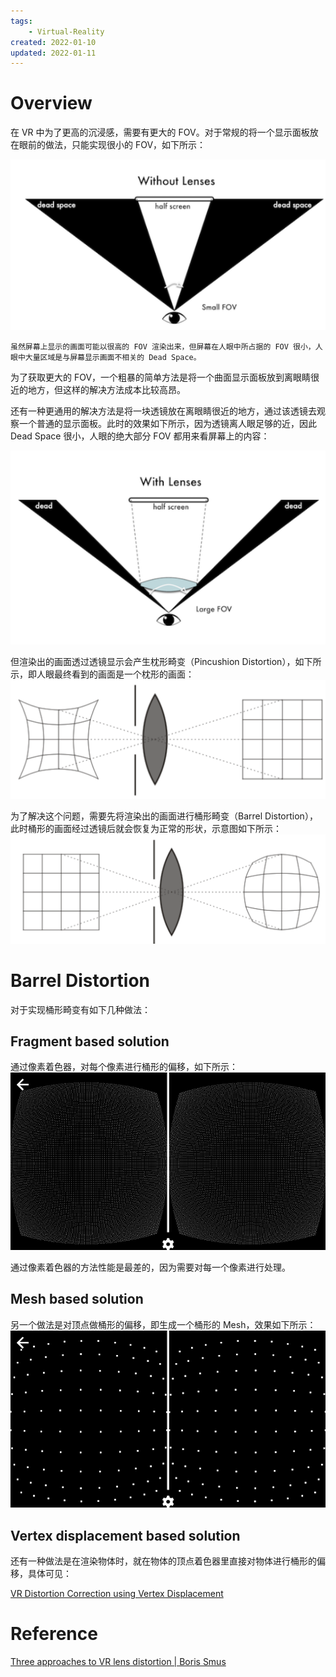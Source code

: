 ```yaml
---
tags:
    - Virtual-Reality
created: 2022-01-10
updated: 2022-01-11
---
```


# Overview

在 VR 中为了更高的沉浸感，需要有更大的 FOV。对于常规的将一个显示面板放在眼前的做法，只能实现很小的 FOV，如下所示：

![|500](assets/VR%20-%20Lens%20Distortion/Untitled.png)

```ad-note
虽然屏幕上显示的画面可能以很高的 FOV 渲染出来，但屏幕在人眼中所占据的 FOV 很小，人眼中大量区域是与屏幕显示画面不相关的 Dead Space。
```

为了获取更大的 FOV，一个粗暴的简单方法是将一个曲面显示面板放到离眼睛很近的地方，但这样的解决方法成本比较高昂。

还有一种更通用的解决方法是将一块透镜放在离眼睛很近的地方，通过该透镜去观察一个普通的显示面板。此时的效果如下所示，因为透镜离人眼足够的近，因此 Dead Space 很小，人眼的绝大部分 FOV 都用来看屏幕上的内容：

![|500](assets/VR%20-%20Lens%20Distortion/Untitled%201.png)

但渲染出的画面透过透镜显示会产生枕形畸变（Pincushion Distortion），如下所示，即人眼最终看到的画面是一个枕形的画面：
![|500](assets/VR%20-%20Lens%20Distortion/Untitled%202.png)

为了解决这个问题，需要先将渲染出的画面进行桶形畸变（Barrel Distortion），此时桶形的画面经过透镜后就会恢复为正常的形状，示意图如下所示：
![|500](assets/VR%20-%20Lens%20Distortion/Untitled%203.png)

# Barrel Distortion

对于实现桶形畸变有如下几种做法：

## Fragment based solution

通过像素着色器，对每个像素进行桶形的偏移，如下所示：
![|500](assets/VR%20-%20Lens%20Distortion/Untitled%204.png)

通过像素着色器的方法性能是最差的，因为需要对每一个像素进行处理。

## Mesh based solution

另一个做法是对顶点做桶形的偏移，即生成一个桶形的 Mesh，效果如下所示：
![|500](assets/VR%20-%20Lens%20Distortion/Untitled%205.png)

## Vertex displacement based solution

还有一种做法是在渲染物体时，就在物体的顶点着色器里直接对物体进行桶形的偏移，具体可见：

[VR Distortion Correction using Vertex Displacement](https://www.gamedeveloper.com/programming/vr-distortion-correction-using-vertex-displacement)

# Reference

[Three approaches to VR lens distortion | Boris Smus](https://smus.com/vr-lens-distortion/)